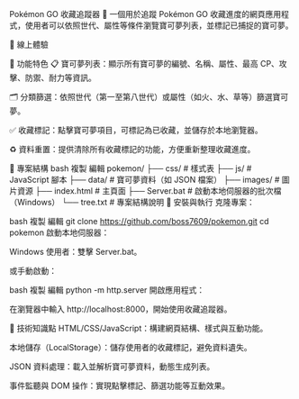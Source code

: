 Pokémon GO 收藏追蹤器
🎯 一個用於追蹤 Pokémon GO 收藏進度的網頁應用程式，使用者可以依照世代、屬性等條件瀏覽寶可夢列表，並標記已捕捉的寶可夢。

🔗 線上體驗

🧩 功能特色
📋 寶可夢列表：顯示所有寶可夢的編號、名稱、屬性、最高 CP、攻擊、防禦、耐力等資訊。

🗂️ 分類篩選：依照世代（第一至第八世代）或屬性（如火、水、草等）篩選寶可夢。

✅ 收藏標記：點擊寶可夢項目，可標記為已收藏，並儲存於本地瀏覽器。

♻️ 資料重置：提供清除所有收藏標記的功能，方便重新整理收藏進度。

📁 專案結構
bash
複製
編輯
pokemon/
├── css/             # 樣式表
├── js/              # JavaScript 腳本
├── data/            # 寶可夢資料（如 JSON 檔案）
├── images/          # 圖片資源
├── index.html       # 主頁面
├── Server.bat       # 啟動本地伺服器的批次檔（Windows）
└── tree.txt         # 專案結構說明
🚀 安裝與執行
克隆專案：

bash
複製
編輯
git clone https://github.com/boss7609/pokemon.git
cd pokemon
啟動本地伺服器：

Windows 使用者：雙擊 Server.bat。

或手動啟動：

bash
複製
編輯
python -m http.server
開啟應用程式：

在瀏覽器中輸入 http://localhost:8000，開始使用收藏追蹤器。

🧠 技術知識點
HTML/CSS/JavaScript：構建網頁結構、樣式與互動功能。

本地儲存（LocalStorage）：儲存使用者的收藏標記，避免資料遺失。

JSON 資料處理：載入並解析寶可夢資料，動態生成列表。

事件監聽與 DOM 操作：實現點擊標記、篩選功能等互動效果。

